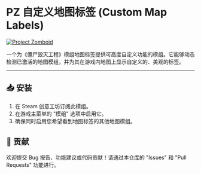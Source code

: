 # PZ 自定义地图标签 (Custom Map Labels)

[![Project Zomboid](https://img.shields.io/badge/Project%20Zomboid-Build%2042%2B-blue)](https://projectzomboid.com/)

一个为《僵尸毁灭工程》模组地图标签提供可高度自定义功能的模组。它能够动态检测已激活的地图模组，并为其在游戏内地图上显示自定义的、美观的标签。

---

## 📥 安装

1.  在 Steam 创意工坊订阅此模组。
2.  在游戏主菜单的 "模组" 选项中启用它。
3.  确保同时启用您希望看到地图标签的其他地图模组。

## 🤝 贡献

欢迎提交 Bug 报告、功能建议或代码贡献！请通过本仓库的 "Issues" 和 "Pull Requests" 功能进行。
